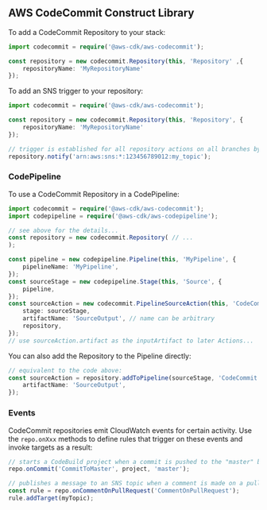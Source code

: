 ## AWS CodeCommit Construct Library

To add a CodeCommit Repository to your stack:

```ts
import codecommit = require('@aws-cdk/aws-codecommit');

const repository = new codecommit.Repository(this, 'Repository' ,{
    repositoryName: 'MyRepositoryName'
});
```

To add an SNS trigger to your repository:

```ts
import codecommit = require('@aws-cdk/aws-codecommit');

const repository = new codecommit.Repository(this, 'Repository', {
    repositoryName: 'MyRepositoryName'
});

// trigger is established for all repository actions on all branches by default.
repository.notify('arn:aws:sns:*:123456789012:my_topic');
```

### CodePipeline

To use a CodeCommit Repository in a CodePipeline:

```ts
import codecommit = require('@aws-cdk/aws-codecommit');
import codepipeline = require('@aws-cdk/aws-codepipeline');

// see above for the details...
const repository = new codecommit.Repository( // ...
);

const pipeline = new codepipeline.Pipeline(this, 'MyPipeline', {
    pipelineName: 'MyPipeline',
});
const sourceStage = new codepipeline.Stage(this, 'Source', {
    pipeline,
});
const sourceAction = new codecommit.PipelineSourceAction(this, 'CodeCommit', {
    stage: sourceStage,
    artifactName: 'SourceOutput', // name can be arbitrary
    repository,
});
// use sourceAction.artifact as the inputArtifact to later Actions...
```

You can also add the Repository to the Pipeline directly:

```ts
// equivalent to the code above:
const sourceAction = repository.addToPipeline(sourceStage, 'CodeCommit', {
    artifactName: 'SourceOutput',
});
```

### Events

CodeCommit repositories emit CloudWatch events for certain activity.
Use the `repo.onXxx` methods to define rules that trigger on these events
and invoke targets as a result:

```ts
// starts a CodeBuild project when a commit is pushed to the "master" branch of the repo
repo.onCommit('CommitToMaster', project, 'master');

// publishes a message to an SNS topic when a comment is made on a pull request
const rule = repo.onCommentOnPullRequest('CommentOnPullRequest');
rule.addTarget(myTopic);
```
